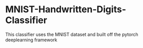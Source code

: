 # MNIST-Handwritten-Digits-Classifier
This classifier uses the MNIST dataset and built off the pytorch deeplearning framework
